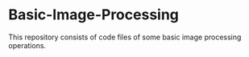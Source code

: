 # Basic-Image-Processing
This repository consists of code files of some basic image processing operations.
